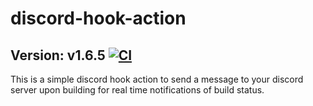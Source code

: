 # discord-hook-action

## Version: v1.6.5 [![CI](https://github.com/Poss111/discord-hook-action/actions/workflows/main.yml/badge.svg?branch=v1.6.5)](https://github.com/Poss111/discord-hook-action/actions/workflows/main.yml)
This is a simple discord hook action to send a message to your discord server upon building for real time notifications of build status.
